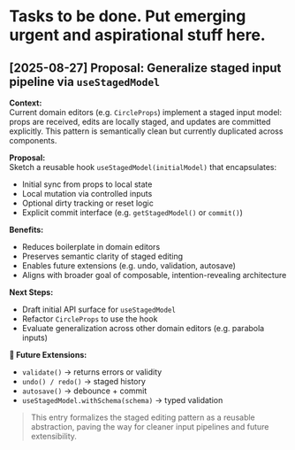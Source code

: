 # Tasks to be done. Put emerging urgent and aspirational stuff here.

## [2025-08-27] Proposal: Generalize staged input pipeline via `useStagedModel`

**Context:**  
Current domain editors (e.g. `CircleProps`) implement a staged input model: props are received, edits are locally staged, and updates are committed explicitly. This pattern is semantically clean but currently duplicated across components.

**Proposal:**  
Sketch a reusable hook `useStagedModel(initialModel)` that encapsulates:

- Initial sync from props to local state
- Local mutation via controlled inputs
- Optional dirty tracking or reset logic
- Explicit commit interface (e.g. `getStagedModel()` or `commit()`)

**Benefits:**  

- Reduces boilerplate in domain editors  
- Preserves semantic clarity of staged editing  
- Enables future extensions (e.g. undo, validation, autosave)  
- Aligns with broader goal of composable, intention-revealing architecture

**Next Steps:**  

- Draft initial API surface for `useStagedModel`  
- Refactor `CircleProps` to use the hook  
- Evaluate generalization across other domain editors (e.g. parabola inputs)

**🔮 Future Extensions:**

- `validate()` → returns errors or validity
- `undo() / redo()` → staged history
- `autosave()` → debounce + commit
- `useStagedModel.withSchema(schema)` → typed validation

> This entry formalizes the staged editing pattern as a reusable abstraction, paving the way for cleaner input pipelines and future extensibility.
